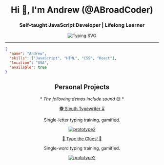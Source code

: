 <h1 align="center">Hi 👋, I'm Andrew (@ABroadCoder)</h1>
<h3 align="center">Self-taught JavaScript Developer | Lifelong Learner</h2>

<p align="center">
  <img src="https://readme-typing-svg.herokuapp.com?font=Fira+Code&size=18&pause=1000&color=36BCF7&center=true&vCenter=true&width=435&lines=Thanks+for+stopping+by!;Building+smart+%26+fun+applications...;...and+learning+every+day!" alt="Typing SVG" />
</p>

---

```json
{
  "name": "Andrew",
  "skills": ["JavaScript", "HTML", "CSS", "React"],
  "location": "USA",
  "available": true
}
```

<h2 align="center">Personal Projects</h2>

<p align="center">* <em>The following demos include sound</em> 😊 *</p>

<p align="center">
<a href="https://abroadcoder.github.io/typingGame-prototype1/">🕵️ Sleuth Typewriter ⏳</a>
</p>
  
<p align="center">Single-letter typing training, gamified.</p>

<p align="center">
  <a href="https://abroadcoder.github.io/typingGame-prototype1/">
  <img src="https://github.com/user-attachments/assets/0e486798-b6eb-447e-8508-7a2b2b1764e5" alt="prototype2" />
  </a>
</p>

<p align="center">
<a href="https://abroadcoder.github.io/typingGame-prototype2/">🔎 Type the Clues! 🔦</a>
</p>
<p align="center">Single-word typing training, gamified.</p>

<p align="center">
  <a href="https://abroadcoder.github.io/typingGame-prototype2/">
  <img src="https://github.com/user-attachments/assets/6efaee20-443e-4107-8699-545907b8cff0" alt="prototype2" />
  </a>
</p>




